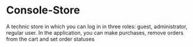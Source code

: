 # Console-Store
A technic store in which you can log in in three roles: guest, administrator, regular user. In the application, you can make purchases, remove orders from the cart and set order statuses
